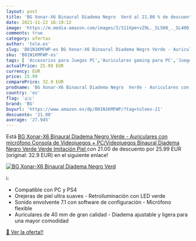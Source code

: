 ```yaml
---
layout: post
title: 'BG Xonar-X6 Binaural Diadema Negro  Verd al 21.00 % de descuento'
date: 2021-11-22 16:19:12
image: 'https://m.media-amazon.com/images/I/311Xpm+vZ9L._SL500_._SL400_.jpg'
comments: true
category: ofertas
author: 'tole.es'
slug: 'B01N1KMFWP-es BG Xonar-X6 Binaural Diadema Negro Verde - Auriculares con...'
sku: 'B01N1KMFWP-es'
tags: [ 'Accesorios para Juegos PC','Auriculares gaming para PC','Juegos y Accesorios para PC','Videojuegos','auriculares','bg', ]
actualPrice: 25.99 EUR
currency: EUR
price: 25.99
comparePrice: 32.9 EUR
prodname: 'BG Xonar-X6 Binaural Diadema Negro  Verde - Auriculares con micrófono  Consola de Videojuegos + PC/Videojuegos  Binaural  Diadema  Negro  Verde  Verde  Imitación Piel '
country: 'es'
flag: '🇪🇸'
brand: 'BG'
buyurl: 'https://www.amazon.es/dp/B01N1KMFWP/?tag=tolees-21'
descuento: '21.00'
average: '27.945'
---
```


Está [BG Xonar-X6 Binaural Diadema Negro  Verde - Auriculares con micrófono  Consola de Videojuegos + PC/Videojuegos  Binaural  Diadema  Negro  Verde  Verde  Imitación Piel ](https://www.amazon.es/dp/B01N1KMFWP/?tag=tolees-21) con 21.00 de descuento por 25.99 EUR (original: 32.9 EUR) en el siguiente enlace!

[![BG Xonar-X6 Binaural Diadema Negro  Verd](https://m.media-amazon.com/images/I/311Xpm+vZ9L._SL500_._SL400_.jpg)](https://www.amazon.es/dp/B01N1KMFWP/?tag=tolees-21)

ℹ️:

- Compatible con PC y PS4
- Orejeras de piel ultra suaves - Retroiluminación con LED verde
- Sonido envolvente 7.1 con software de configuración - Micrófono flexible
- Auriculares de 40 mm de gran calidad - Diadema ajustable y ligera para una mayor comodidad

[🛒 Ver la oferta!!](https://www.amazon.es/dp/B01N1KMFWP/?tag=tolees-21)

